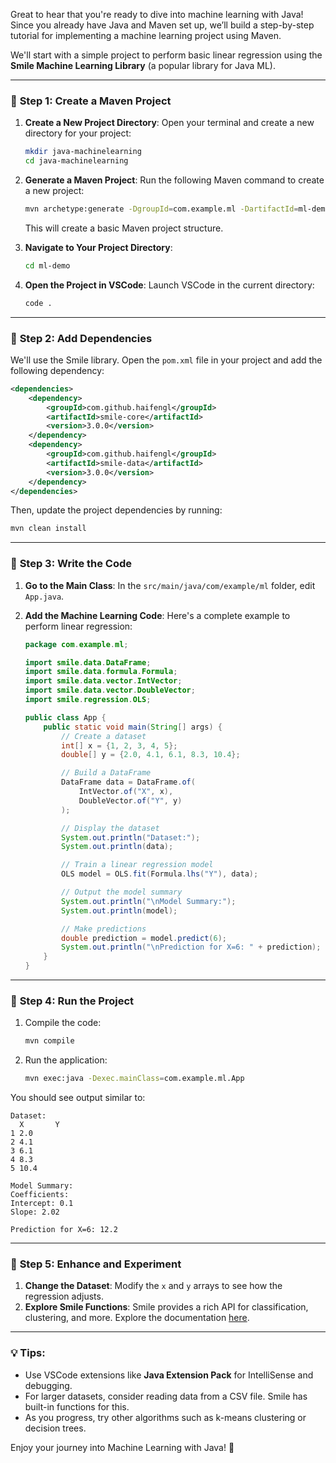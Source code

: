 Great to hear that you're ready to dive into machine learning with Java! Since you already have Java and Maven set up, we’ll build a step-by-step tutorial for implementing a machine learning project using Maven.

We'll start with a simple project to perform basic linear regression using the **Smile Machine Learning Library** (a popular library for Java ML).

---

### 📘 **Step 1: Create a Maven Project**

1. **Create a New Project Directory**:
   Open your terminal and create a new directory for your project:
   ```bash
   mkdir java-machinelearning
   cd java-machinelearning
   ```

2. **Generate a Maven Project**:
   Run the following Maven command to create a new project:
   ```bash
   mvn archetype:generate -DgroupId=com.example.ml -DartifactId=ml-demo -DarchetypeArtifactId=maven-archetype-quickstart -DinteractiveMode=false
   ```

   This will create a basic Maven project structure.

3. **Navigate to Your Project Directory**:
   ```bash
   cd ml-demo
   ```

4. **Open the Project in VSCode**:
   Launch VSCode in the current directory:
   ```bash
   code .
   ```

---

### 📘 **Step 2: Add Dependencies**

We'll use the Smile library. Open the `pom.xml` file in your project and add the following dependency:

```xml
<dependencies>
    <dependency>
        <groupId>com.github.haifengl</groupId>
        <artifactId>smile-core</artifactId>
        <version>3.0.0</version>
    </dependency>
    <dependency>
        <groupId>com.github.haifengl</groupId>
        <artifactId>smile-data</artifactId>
        <version>3.0.0</version>
    </dependency>
</dependencies>
```

Then, update the project dependencies by running:
```bash
mvn clean install
```

---

### 📘 **Step 3: Write the Code**

1. **Go to the Main Class**:
   In the `src/main/java/com/example/ml` folder, edit `App.java`.

2. **Add the Machine Learning Code**:
   Here's a complete example to perform linear regression:

   ```java
   package com.example.ml;

   import smile.data.DataFrame;
   import smile.data.formula.Formula;
   import smile.data.vector.IntVector;
   import smile.data.vector.DoubleVector;
   import smile.regression.OLS;

   public class App {
       public static void main(String[] args) {
           // Create a dataset
           int[] x = {1, 2, 3, 4, 5};
           double[] y = {2.0, 4.1, 6.1, 8.3, 10.4};

           // Build a DataFrame
           DataFrame data = DataFrame.of(
               IntVector.of("X", x),
               DoubleVector.of("Y", y)
           );

           // Display the dataset
           System.out.println("Dataset:");
           System.out.println(data);

           // Train a linear regression model
           OLS model = OLS.fit(Formula.lhs("Y"), data);

           // Output the model summary
           System.out.println("\nModel Summary:");
           System.out.println(model);

           // Make predictions
           double prediction = model.predict(6);
           System.out.println("\nPrediction for X=6: " + prediction);
       }
   }
   ```

---

### 📘 **Step 4: Run the Project**

1. Compile the code:
   ```bash
   mvn compile
   ```

2. Run the application:
   ```bash
   mvn exec:java -Dexec.mainClass=com.example.ml.App
   ```

You should see output similar to:
```
Dataset:
  X       Y
1 2.0
2 4.1
3 6.1
4 8.3
5 10.4

Model Summary:
Coefficients:
Intercept: 0.1
Slope: 2.02

Prediction for X=6: 12.2
```

---

### 📘 **Step 5: Enhance and Experiment**

1. **Change the Dataset**: Modify the `x` and `y` arrays to see how the regression adjusts.
2. **Explore Smile Functions**: Smile provides a rich API for classification, clustering, and more. Explore the documentation [here](https://haifengl.github.io/smile/).

---

### 💡 **Tips**:
- Use VSCode extensions like **Java Extension Pack** for IntelliSense and debugging.
- For larger datasets, consider reading data from a CSV file. Smile has built-in functions for this.
- As you progress, try other algorithms such as k-means clustering or decision trees.

Enjoy your journey into Machine Learning with Java! 🚀